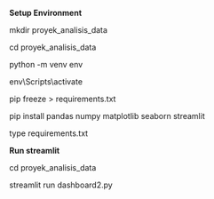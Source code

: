 <b>Setup Environment</b>

mkdir proyek_analisis_data

cd proyek_analisis_data

python -m venv env

env\Scripts\activate

pip freeze > requirements.txt

pip install pandas numpy matplotlib seaborn streamlit

type requirements.txt 


 <b>Run streamlit</b>

 cd proyek_analisis_data
 
 streamlit run dashboard2.py
